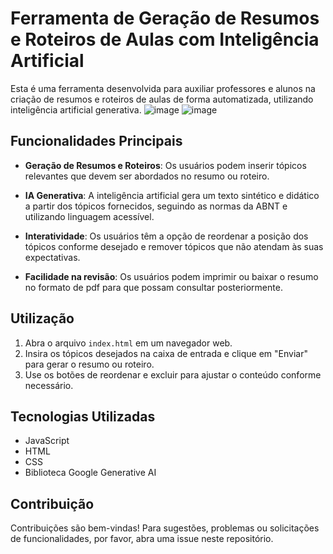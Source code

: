 # Ferramenta de Geração de Resumos e Roteiros de Aulas com Inteligência Artificial

Esta é uma ferramenta desenvolvida para auxiliar professores e alunos na criação de resumos e roteiros de aulas de forma automatizada, utilizando inteligência artificial generativa.
![image](https://github.com/Jeanpk12/Gemini-Resume-Composer/assets/122842874/adb11623-f83b-446a-a55c-08844fca2404)
![image](https://github.com/Jeanpk12/Gemini-Resume-Composer/assets/122842874/6e4660df-6bd0-4ddb-9f66-ddfa106ba353)

## Funcionalidades Principais

- **Geração de Resumos e Roteiros**: Os usuários podem inserir tópicos relevantes que devem ser abordados no resumo ou roteiro.
  
- **IA Generativa**: A inteligência artificial gera um texto sintético e didático a partir dos tópicos fornecidos, seguindo as normas da ABNT e utilizando linguagem acessível.

- **Interatividade**: Os usuários têm a opção de reordenar a posição dos tópicos conforme desejado e remover tópicos que não atendam às suas expectativas.
  
- **Facilidade na revisão**: Os usuários podem imprimir ou baixar o resumo no formato de pdf para que possam consultar posteriormente.
  
## Utilização

1. Abra o arquivo `index.html` em um navegador web.
2. Insira os tópicos desejados na caixa de entrada e clique em "Enviar" para gerar o resumo ou roteiro.
3. Use os botões de reordenar e excluir para ajustar o conteúdo conforme necessário.

## Tecnologias Utilizadas

- JavaScript
- HTML
- CSS
- Biblioteca Google Generative AI

## Contribuição

Contribuições são bem-vindas! Para sugestões, problemas ou solicitações de funcionalidades, por favor, abra uma issue neste repositório.
